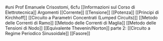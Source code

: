 #uni 
Prof Emanuele Crisostomi, 6cfu
[[Informazioni sul Corso di Elettrotecnica]] 
Argomenti
[[Corrente]] 
[[Tensione]] 
[[Potenza]] 
[[Principi di Kirchhoff]] 
[[Circuito a Parametri Concentrati (Lumped Circuits)]] 
[[Metodo delle Correnti di Ramo]]
[[Metodo delle Correnti di Maglia]]
[[Metodo delle Tensioni di Nodo]]
[[Equivalente Thevenin/Norton]] 
parte 2:
[[Circuito a Regime Periodico Sinusoidale]] 
[[Fasore]] 